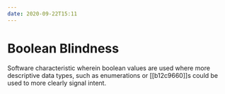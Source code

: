 ```yaml
---
date: 2020-09-22T15:11
---
```


# Boolean Blindness

Software characteristic wherein boolean values are used where more descriptive
data types, such as enumerations or [[b12c9660]]s could be used to more clearly
signal intent.
